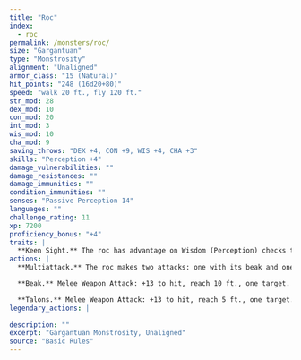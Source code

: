 ```yaml
---
title: "Roc"
index:
  - roc
permalink: /monsters/roc/
size: "Gargantuan"
type: "Monstrosity"
alignment: "Unaligned"
armor_class: "15 (Natural)"
hit_points: "248 (16d20+80)"
speed: "walk 20 ft., fly 120 ft."
str_mod: 28
dex_mod: 10
con_mod: 20
int_mod: 3
wis_mod: 10
cha_mod: 9
saving_throws: "DEX +4, CON +9, WIS +4, CHA +3"
skills: "Perception +4"
damage_vulnerabilities: ""
damage_resistances: ""
damage_immunities: ""
condition_immunities: ""
senses: "Passive Perception 14"
languages: ""
challenge_rating: 11
xp: 7200
proficiency_bonus: "+4"
traits: |
  **Keen Sight.** The roc has advantage on Wisdom (Perception) checks that rely on sight.
actions: |
  **Multiattack.** The roc makes two attacks: one with its beak and one with its talons.

  **Beak.** Melee Weapon Attack: +13 to hit, reach 10 ft., one target. Hit: 27 (4d8 + 9) piercing damage.

  **Talons.** Melee Weapon Attack: +13 to hit, reach 5 ft., one target. Hit: 23 (4d6 + 9) slashing damage, and the target is grappled (escape DC 19). Until this grapple ends, the target is restrained, and the roc can't use its talons on another target.  
legendary_actions: |
  
description: ""
excerpt: "Gargantuan Monstrosity, Unaligned"
source: "Basic Rules"
---
```

